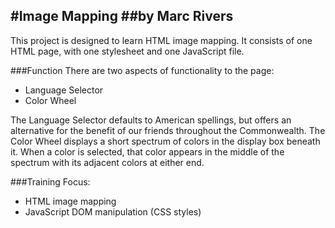 #Image Mapping
##by Marc Rivers
---
This project is designed to learn HTML image mapping. It consists of one HTML page, with one stylesheet and one JavaScript file.

###Function
There are two aspects of functionality to the page:

- Language Selector
- Color Wheel

The Language Selector defaults to American spellings, but offers an alternative for the benefit of our friends throughout the Commonwealth.
The Color Wheel displays a short spectrum of colors in the display box beneath it. When a color is selected, that color appears in the middle of the spectrum with its adjacent colors at either end.

###Training Focus:
- HTML image mapping
- JavaScript DOM manipulation (CSS styles)